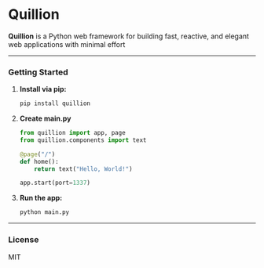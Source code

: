 # Quillion

**Quillion** is a Python web framework for building fast, reactive, and elegant web applications with minimal effort

-----

### **Getting Started**

1.  **Install via pip:**
    ```bash
    pip install quillion
    ```

2.  **Create main.py**
    ```python
    from quillion import app, page
    from quillion.components import text
    
    @page("/")
    def home():
        return text("Hello, World!")
    
    app.start(port=1337)
    ```

3.  **Run the app:**
    ```bash
    python main.py
    ```

-----

### **License**

MIT